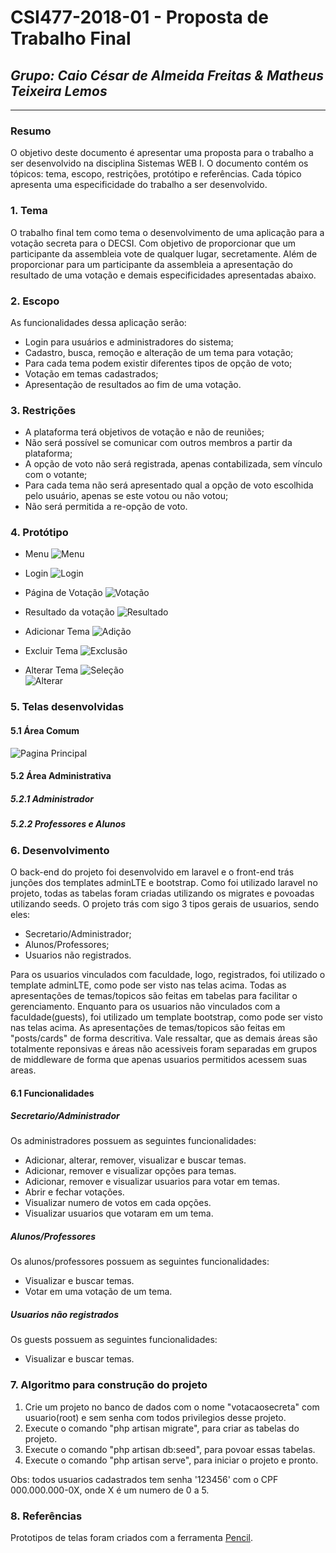# **CSI477-2018-01 - Proposta de Trabalho Final**
## *Grupo: Caio César de Almeida Freitas & Matheus Teixeira Lemos*

--------------

<!-- Descrever um resumo sobre o trabalho. -->

### Resumo
O objetivo deste documento é apresentar uma proposta para o trabalho a ser desenvolvido na disciplina Sistemas WEB I. O documento contém os tópicos: tema, escopo, restrições, protótipo e referências. Cada tópico apresenta uma especificidade do trabalho a ser desenvolvido.
<!-- Apresentar o tema. -->
### 1. Tema

  O trabalho final tem como tema o desenvolvimento de uma aplicação para a votação secreta para o DECSI. Com objetivo de proporcionar que um participante da assembleia vote de qualquer lugar, secretamente. Além de proporcionar para um participante da assembleia a apresentação do resultado de uma votação e demais especificidades apresentadas abaixo. 

<!-- Descrever e limitar o escopo da aplicação. -->
### 2. Escopo

As funcionalidades dessa aplicação serão:
* Login para usuários e administradores do sistema;
* Cadastro, busca, remoção e alteração de um tema para votação;
* Para cada tema podem existir diferentes tipos de opção de voto;
* Votação em temas cadastrados;
* Apresentação de resultados ao fim de uma votação.

<!-- Apresentar restrições de funcionalidades e de escopo. -->
### 3. Restrições

* A plataforma terá objetivos de votação e não de reuniões;
* Não será possível se comunicar com outros membros a partir da plataforma;
* A opção de voto não será registrada, apenas contabilizada, sem vínculo com o votante;
* Para cada tema não será apresentado qual a opção de voto escolhida pelo usuário, apenas se este votou ou não votou;
* Não será permitida a re-opção de voto.


<!-- Construir alguns protótipos para a aplicação, disponibilizá-los no Github e descrever o que foi considerado. //-->
### 4. Protótipo
  * Menu
  ![Menu](https://raw.githubusercontent.com/UFOP-CSI477/2018-01-trabalho-final-votacao-secreta-para-o-decsi/master/Prototipos/Prototipos%20de%20Tela/menu.png)
  
  * Login 
  ![Login](https://raw.githubusercontent.com/UFOP-CSI477/2018-01-trabalho-final-votacao-secreta-para-o-decsi/master/Prototipos/Prototipos%20de%20Tela/main.png)
  
  * Página de Votação
    ![Votação](https://raw.githubusercontent.com/UFOP-CSI477/2018-01-trabalho-final-votacao-secreta-para-o-decsi/master/Prototipos/Prototipos%20de%20Tela/openthemes.png)
    
  * Resultado da votação
     ![Resultado](https://raw.githubusercontent.com/UFOP-CSI477/2018-01-trabalho-final-votacao-secreta-para-o-decsi/master/Prototipos/Prototipos%20de%20Tela/results.png)
    
  * Adicionar Tema
    ![Adição](https://raw.githubusercontent.com/UFOP-CSI477/2018-01-trabalho-final-votacao-secreta-para-o-decsi/master/Prototipos/Prototipos%20de%20Tela/addtheme.png)
    
  * Excluir Tema
    ![Exclusão](https://raw.githubusercontent.com/UFOP-CSI477/2018-01-trabalho-final-votacao-secreta-para-o-decsi/master/Prototipos/Prototipos%20de%20Tela/removetheme.png)
    
   * Alterar Tema
    ![Seleção](https://raw.githubusercontent.com/UFOP-CSI477/2018-01-trabalho-final-votacao-secreta-para-o-decsi/master/Prototipos/Prototipos%20de%20Tela/alterartheme.png)   
    ![Alterar](https://raw.githubusercontent.com/UFOP-CSI477/2018-01-trabalho-final-votacao-secreta-para-o-decsi/master/Prototipos/Prototipos%20de%20Tela/alterartheme2.png)
    
 ### 5. Telas desenvolvidas
 
   #### 5.1 Área Comum
  ![Pagina Principal](https://raw.githubusercontent.com/UFOP-CSI477/2018-01-trabalho-final-votacao-secreta-para-o-decsi/master/Telas/2018-07-05%2018_08_01-DECSI%20-%20Vota%C3%A7%C3%A3o%20Secreta.png)
    
   #### 5.2 Área Administrativa
   ##### 5.2.1 Administrador 
      
   ##### 5.2.2 Professores e Alunos
    
    
 ### 6. Desenvolvimento
 
  O back-end do projeto foi desenvolvido em laravel e o front-end trás junções dos templates adminLTE e bootstrap. Como foi utilizado  laravel no projeto, todas as tabelas foram criadas utilizando os migrates e povoadas utilizando seeds. O projeto trás com sigo 3 tipos gerais de usuarios, sendo eles: 
  
  * Secretario/Administrador;
  * Alunos/Professores;
  * Usuarios não registrados.
 
Para os usuarios vinculados com faculdade, logo, registrados, foi utilizado o template adminLTE, como pode ser visto nas telas acima. Todas as apresentações de temas/topicos são feitas em tabelas para facilitar o gerenciamento.
Enquanto para os usuarios não vinculados com a faculdade(guests), foi utilizado um template bootstrap, como pode ser visto nas telas acima. As apresentações de temas/topicos são feitas em "posts/cards" de forma descritiva.
Vale ressaltar, que as demais áreas são totalmente reponsivas e áreas não acessiveis foram separadas em grupos de middleware de forma que apenas usuarios permitidos acessem suas areas.

 #### 6.1 Funcionalidades
 ##### Secretario/Administrador
 Os administradores possuem as seguintes funcionalidades:
   * Adicionar, alterar, remover, visualizar e buscar temas.
   * Adicionar, remover e visualizar opções para temas.
   * Adicionar, remover e visualizar usuarios para votar em temas.
   * Abrir e fechar votações.
   * Visualizar numero de votos em cada opções.
   * Visualizar usuarios que votaram em um tema.
   
 ##### Alunos/Professores
  Os alunos/professores possuem as seguintes funcionalidades:
   * Visualizar e buscar temas.
   * Votar em uma votação de um tema.
   
##### Usuarios não registrados
  Os guests possuem as seguintes funcionalidades:
   * Visualizar e buscar temas.

### 7. Algoritmo para construção do projeto
1. Crie um projeto no banco de dados com o nome "votacaosecreta" com usuario(root) e sem senha com todos privilegios desse projeto.
2. Execute o comando "php artisan migrate", para criar as tabelas do projeto.
3. Execute o comando "php artisan db:seed", para povoar essas tabelas.
4. Execute o comando "php artisan serve", para iniciar o projeto e pronto.

Obs: todos usuarios cadastrados tem senha '123456' com o CPF 000.000.000-0X, onde X é um numero de 0 a 5.
### 8. Referências
Prototipos de telas foram criados com a ferramenta [Pencil](https://pencil.evolus.vn/).
